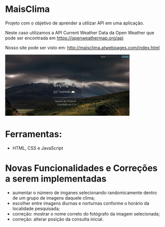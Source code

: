 # MaisClima
Projeto com o objetivo de aprender a utilizar API em uma aplicação.

Neste caso utilizamos a API Current Weather Data da Open Weather que pode ser encontrada em https://openweathermap.org/api

Nosso site pode ser visto em: http://maisclima.atwebpages.com/index.html

<img src="assets/mais_clima.jpg" width="400">

# Ferramentas:
  - HTML, CSS  e JavaScript

# Novas Funcionalidades e Correções a serem implementadas
  - aumentar o número de imganes selecionando randomicamente dentro de um grupo de imagens daquele clima;
  - escolher entre imagens diurnas e norturnas conforme o horário da localidade pesquisada;
  - correção: mostrar o nome correto do fotógrafo da imagem selecionada;
  - correção: alterar posição da consulta inicial.
